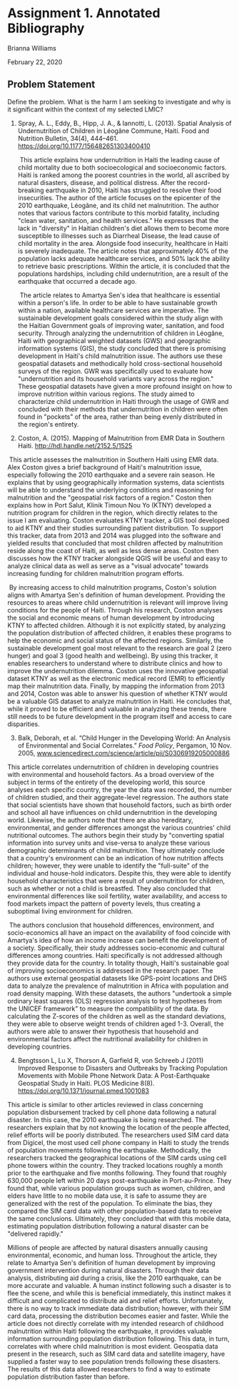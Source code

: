 # Assignment 1. Annotated Bibliography

Brianna Williams

February 22, 2020

## Problem Statement

Define the problem. What is the harm I am seeking to investigate and why is it significant within the context of my selected LMIC?

1. Spray, A. L., Eddy, B., Hipp, J. A., & Iannotti, L. (2013). Spatial Analysis of Undernutrition of Children in Léogâne Commune, Haiti. Food and Nutrition Bulletin, 34(4), 444–461. https://doi.org/10.1177/156482651303400410

   ​	      This article explains how undernutrition in Haiti the leading cause of child mortality due to both socioecological and socioeconomic factors. Haiti is ranked among the poorest countries in the world, all ascribed by natural disasters, disease, and political distress. After the record-breaking earthquake in 2010, Haiti has struggled to resolve their food insecurities. The author of the article focuses on the epicenter of the 2010 earthquake, Léogâne, and its child net malnutrition. The author notes that various factors contribute to this morbid fatality, including "clean water, sanitation, and health services." He expresses that the lack in "diversity" in Haitian children's diet allows them to become more susceptible to illnesses such as Diarrheal Disease, the lead cause of child mortality in the area. Alongside food insecurity, healthcare in Haiti is severely inadequate. The article notes that approximately 40% of the population lacks adequate healthcare services, and 50% lack the ability to retrieve basic prescriptions. Within the article, it is concluded that the populations hardships, including child undernutrition, are a result of the earthquake that occurred a decade ago. 
   
   ​  		 The article relates to Amartya Sen's idea that healthcare is essential within a person's life. In order to be able to have sustainable growth within a nation, available healthcare services are imperative. The sustainable development goals considered within the study align with the Haitian Government goals of improving water, sanitation, and food security. Through analyzing the undernutrition of children in Léogâne, Haiti with geographical weighted datasets (GWS) and geographic information systems (GIS), the study concluded that there is promising development in Haiti's child malnutrition issue. The authors use these geospatial datasets and methodically hold cross-sectional household surveys of the region. GWR was specifically used to evaluate how "undernutrition and its household variants vary across the region." These geospatial datasets have given a more profound insight on how to improve nutrition within various regions. The study aimed to characterize child undernutrition in Haiti through the usage of GWR and concluded with their methods that undernutrition in children were often found in "pockets" of the area, rather than being evenly distributed in the region's entirety. 

2. Coston, A. (2015). Mapping of Malnutrition from EMR Data in Southern Haiti. http://hdl.handle.net/2152.5/1525

​     This article assesses the malnutrition in Southern Haiti using EMR data. Alex Coston gives a brief background of Haiti's malnutrition issue, especially following the 2010 earthquake and a severe rain season. He explains that by using geographically information systems, data scientists will be able to understand the underlying conditions and reasoning for malnutrition and the "geospatial risk factors of a region." Coston then explains how in Port Salut, Klinik Timoun Nou Yo (KTNY) developed a nutrition program for children in the region, which directly relates to the issue I am evaluating. Coston evaluates KTNY tracker, a GIS tool developed to aid KTNY and their studies surrounding patient distribution. To support this tracker, data from 2013 and 2014 was plugged into the software and yielded results that concluded that most children affected by malnutrition reside along the coast of Haiti, as well as less dense areas. Coston then discusses how the KTNY tracker alongside QGIS will be useful and easy to analyze clinical data as well as serve as a "visual advocate" towards increasing funding for children malnutrition program efforts. 

​     By increasing access to child malnutrition programs, Coston's solution aligns with Amartya Sen's definition of human development. Providing the resources to areas where child undernutrition is relevant will improve living conditions for the people of Haiti. Through his research, Coston analyses the social and economic means of human development by introducing KTNY to affected children. Although it is not explicitly stated, by analyzing the population distribution of affected children, it enables these programs to help the economic and social status of the affected regions. Similarly, the sustainable development goal most relevant to the research are goal 2 (zero hunger) and goal 3 (good health and wellbeing). By using this tracker, it enables researchers to understand where to distribute clinics and how to improve the undernutrition dilemma. Coston uses the innovative geospatial dataset KTNY as well as the electronic medical record (EMR) to efficiently map their malnutrition data. Finally, by mapping the information from 2013 and 2014, Coston was able to answer his question of whether KTNY would be a valuable GIS dataset to analyze malnutrition in Haiti. He concludes that, while it proved to be efficient and valuable in analyzing these trends, there still needs to be future development in the program itself and access to care disparities.  

3. Balk, Deborah, et al. “Child Hunger in the Developing World: An Analysis of Environmental and Social Correlates.” *Food Policy*, Pergamon, 10 Nov. 2005, www.sciencedirect.com/science/article/pii/S0306919205000886

This article correlates undernutrition of children in developing countries with environmental and household factors. As a broad overview of the subject in terms of the entirety of the developing world, this source analyses each specific country, the year the data was recorded, the number of children studied, and their aggregate-level regression. The authors state that social scientists have shown that household factors, such as birth order and school all have influences on child undernutrition in the developing world. Likewise, the authors note that there are also hereditary, environmental, and gender differences amongst the various countries' child nutritional outcomes. The authors begin their study by "converting spatial information into survey units and vise-versa to analyze these various demographic determinants of child malnutrition. They ultimately conclude that a country's environment can be an indication of how nutrition affects children; however, they were unable to identify the "full-suite" of the individual and house-hold indicators. Despite this, they were able to identify household characteristics that were a result of undernutrition for children, such as whether or not a child is breastfed. They also concluded that environmental differences like soil fertility, water availability, and access to food markets impact the pattern of poverty levels, thus creating a suboptimal living environment for children. 

​   The authors conclusion that household differences, environment, and socio-economics all have an impact on the availability of food coincide with Amartya's idea of how an income increase can benefit the development of a society. Specifically, their study addresses socio-economic and cultural differences among countries. Haiti specifically is not addressed although they provide data for the country. In totality though, Haiti's sustainable goal of improving socioeconomics is addressed in the research paper. The authors use external geospatial datasets like GPS-point locations and DHS data to analyze the prevalence of malnutrition in Africa with population and road density mapping. With these datasets, the authors "undertook a simple ordinary least squares (OLS) regression analysis to test hypotheses from the UNICEF framework" to measure the compatibility of the data. By calculating the Z-scores of the children as well as the standard deviations, they were able to observe weight trends of children aged 1-3. Overall, the authors were able to answer their hypothesis that household and environmental factors affect the nutritional availability for children in developing countries. 

4. Bengtsson L, Lu X, Thorson A, Garfield R, von Schreeb J (2011) Improved Response to Disasters and Outbreaks by Tracking Population Movements with Mobile Phone Network Data: A Post-Earthquake Geospatial Study in Haiti. PLOS Medicine 8(8). https://doi.org/10.1371/journal.pmed.1001083

This article is similar to other articles reviewed in class concerning population disbursement tracked by cell phone data following a natural disaster. In this case, the 2010 earthquake is being researched. The researchers explain that by not knowing the location of the people affected, relief efforts will be poorly distributed. The researchers used SIM card data from Digicel, the most used cell phone company in Haiti to study the trends of population movements following the earthquake. Methodically, the researchers tracked the geographical locations of the SIM cards using cell phone towers within the country. They tracked locations roughly a month prior to the earthquake and five months following. They found that roughly 630,000 people left within 20 days post-earthquake in Port-au-Prince. They found that, while various population groups such as women, children, and elders have little to no mobile data use, it is safe to assume they are generalized with the rest of the population. To eliminate the bias, they compared the SIM card data with other population-based data to receive the same conclusions. Ultimately, they concluded that with this mobile data, estimating population distribution following a natural disaster can be "delivered rapidly."

Millions of people are affected by natural disasters annually causing environmental, economic, and human loss. Throughout the article, they relate to Amartya Sen's definition of human development by improving government intervention during natural disasters. Through their data analysis, distributing aid during a crisis, like the 2010 earthquake, can be more accurate and valuable. A human instinct following such a disaster is to flee the scene, and while this is beneficial immediately, this instinct makes it difficult and complicated to distribute aid and relief efforts. Unfortunately, there is no way to track immediate data distribution; however, with their SIM card data, processing the distribution becomes easier and faster. While the article does not directly correlate with my intended research of childhood malnutrition within Haiti following the earthquake, it provides valuable information surrounding population distribution following. This data, in turn, correlates with where child malnutrition is most evident. Geospatia data present in the research, such as SIM card data and satellite imagery, have supplied a faster way to see population trends following these disasters. The results of this data allowed researchers to find a way to estimate population distribution faster than before.
